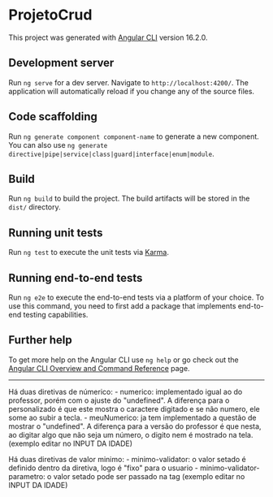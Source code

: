 # ProjetoCrud

This project was generated with [Angular CLI](https://github.com/angular/angular-cli) version 16.2.0.

## Development server

Run `ng serve` for a dev server. Navigate to `http://localhost:4200/`. The application will automatically reload if you change any of the source files.

## Code scaffolding

Run `ng generate component component-name` to generate a new component. You can also use `ng generate directive|pipe|service|class|guard|interface|enum|module`.

## Build

Run `ng build` to build the project. The build artifacts will be stored in the `dist/` directory.

## Running unit tests

Run `ng test` to execute the unit tests via [Karma](https://karma-runner.github.io).

## Running end-to-end tests

Run `ng e2e` to execute the end-to-end tests via a platform of your choice. To use this command, you need to first add a package that implements end-to-end testing capabilities.

## Further help

To get more help on the Angular CLI use `ng help` or go check out the [Angular CLI Overview and Command Reference](https://angular.io/cli) page.


--------------------------------------------------------------------------------------------------------------
Há duas diretivas de númerico:
    - numerico: implementado igual ao do professor, porém com o ajuste do "undefined". A diferença para o personalizado é que este mostra o caractere digitado e se não numero, ele some ao subir a tecla.
    - meuNumerico: ja tem implementado a questão de mostrar o "undefined". A diferença para a versão do professor é que nesta, ao digitar algo que não seja um número, o digito nem é mostrado na tela. (exemplo editar no INPUT DA IDADE)

Há duas diretivas de valor minimo:
    - minimo-validator: o valor setado é definido dentro da diretiva, logo é "fixo" para o usuario
    - minimo-validator-parametro: o valor setado pode ser passado na tag (exemplo editar no INPUT DA IDADE)